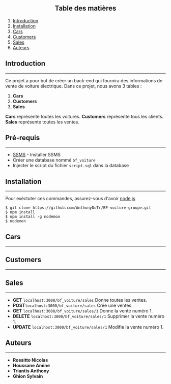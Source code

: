 ## <div align="center">Table des matières</div>

1. [Introduction](#introduction)
2. [Installation](#installation)
3. [Cars](#cars)
4. [Customers](#customers)
5. [Sales](#sales)
6. [Auteurs](#auteurs)
## Introduction
***
Ce projet a pour but de créer un back-end qui fournira des informations de vente de voiture électrique. Dans ce projet, nous avons 3 tables : 
1. **Cars**
2. **Customers**
3. **Sales**

**Cars** représente toutes les voitures.
**Customers** représente tous les clients.
**Sales** représente toutes les ventes.

## Pré-requis
***
* [SSMS](https://learn.microsoft.com/en-us/sql/ssms/download-sql-server-management-studio-ssms?view=sql-server-ver16) - Installer SSMS
* Créer une database nommé ``bf_voiture``
* Injecter le script du fichier ``script.sql`` dans la database

## Installation
***
Pour exéctuter ces commandes, assurez-vous d'avoir [node.js](https://nodejs.org/en)
```
$ git clone https://github.com/AnthonyDoTr/BF-voiture-groupe.git
$ npm install
$ npm install -g nodemon
$ nodemon
```

## Cars
***

## Customers
***

## Sales
***
* **GET**  `localhost:3000/bf_voiture/sales` 
Donne toutes les ventes.
* **POST**`localhost:3000/bf_voiture/sales`
Crée une ventes.
* **GET** `localhost:3000/bf_voiture/sales/1`
Donne la vente numéro 1.
* **DELETE** `localhost:3000/bf_voiture/sales/1`
Supprimer la vente numéro 1.
* **UPDATE** `localhost:3000/bf_voiture/sales/1`
Modifie la vente numéro 1.

## Auteurs
***
* **Rossitto Nicolas**
* **Houssane Amine**
* **Triantis Anthony**
* **Ghion Sylvain**
